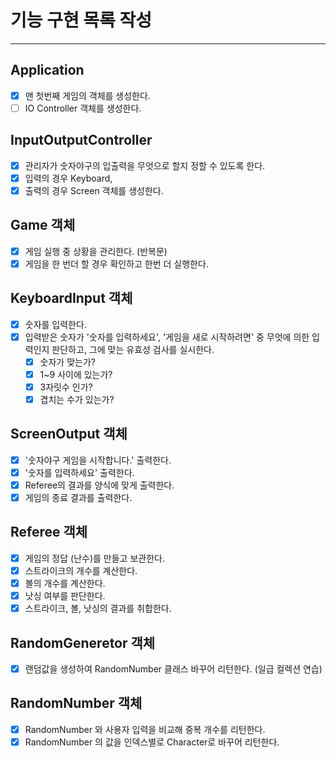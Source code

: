 # 기능 구현 목록 작성

---

## Application
- [x] 맨 첫번째 게임의 객체를 생성한다.
- [ ] IO Controller 객체를 생성한다.

## InputOutputController
- [x] 관리자가 숫자야구의 입출력을 무엇으로 할지 정할 수 있도록 한다.
- [x] 입력의 경우 Keyboard,
- [x] 출력의 경우 Screen 객체를 생성한다.

## Game 객체
- [x] 게임 실행 중 상황을 관리한다. (반복문)
- [x] 게임을 한 번더 할 경우 확인하고 한번 더 실행한다.

## KeyboardInput 객체
- [x] 숫자를 입력한다.
- [X] 입력받은 숫자가 '숫자를 입력하세요', '게임을 새로 시작하려면' 중 무엇에 의한 입력인지 판단하고, 그에 맞는 유효성 검사를 실시한다.
  - [x] 숫자가 맞는가?
  - [x] 1~9 사이에 있는가?
  - [x] 3자릿수 인가?
  - [x] 겹치는 수가 있는가?

## ScreenOutput 객체

- [x] '숫자야구 게임을 시작합니다.' 출력한다.
- [x] '숫자를 입력하세요' 출력한다.
- [x] Referee의 결과를 양식에 맞게 출력한다.
- [x] 게임의 종료 결과를 출력한다.

## Referee 객체

- [x] 게임의 정답 (난수)를 만들고 보관한다.
- [x] 스트라이크의 개수를 계산한다.
- [x] 볼의 개수를 계산한다.
- [x] 낫싱 여부를 판단한다.
- [x] 스트라이크, 볼, 낫싱의 결과를 취합한다.

## RandomGeneretor 객체

- [x] 랜덤값을 생성하여 RandomNumber 클래스 바꾸어 리턴한다. (일급 컬렉션 연습)

## RandomNumber 객체

- [x] RandomNumber 와 사용자 입력을 비교해 중복 개수를 리턴한다.
- [x] RandomNumber 의 값을 인덱스별로 Character로 바꾸어 리턴한다.